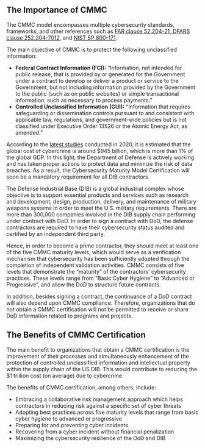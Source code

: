## The Importance of CMMC

The CMMC model encompasses multiple cybersecurity standards, frameworks, and other references such as [FAR clause 52.204-21, DFARS clause 252.204-7012](https://www.acquisition.gov/sites/default/files/current/far/pdf/FAR.pdf), and [NIST SP 800-171](https://csrc.nist.gov/publications/detail/sp/800-171/rev-2/final).

The main objective of CMMC is to protect the following unclassified information:

- **Federal Contract Information (FCI):** “Information, not intended for public release, that is provided by or generated for the Government under a contract to develop or deliver a product or service to the Government, but not including information provided by the Government to the public (such as on public websites) or simple transactional information, such as necessary to process payments.”
- **Controlled Unclassified Information (CUI):** “Information that requires safeguarding or dissemination controls pursuant to and consistent with applicable law, regulations, and government-wide policies but is not classified under Executive Order 13526 or the Atomic Energy Act, as amended.”

According to the [latest studies](https://www.thehindu.com/sci-tech/technology/cybercrime-could-cost-the-world-almost-1-trillion/article33269047.ece) conducted in 2020, it is estimated that the global cost of cybercrime is around $945 billion, which is more than 1% of the global GDP. In this light, the Department of Defense is actively working and has taken proper actions to protect data and minimize the risk of data breaches. As a result, the Cybersecurity Maturity Model Certification will soon be a mandatory requirement for all DIB contractors.

The Defense Industrial Base (DIB) is a global industrial complex whose objective is to support essential products and services such as research and development, design, production, delivery, and maintenance of military weapons systems in order to meet the U.S. military requirements. There are more than 300,000 companies involved in the DIB supply chain performing under contract with DoD. In order to sign a contract with DoD, the defense contractors are required to have their cybersecurity status audited and certified by an independent third party.

Hence, in order to become a prime contractor, they should meet at least one of the five CMMC maturity levels, which would serve as a verification mechanism that cybersecurity has been sufficiently adopted through the completion of independent validation activities. CMMC consists of five levels that demonstrate the “maturity” of the contractors’ cybersecurity practices. These levels range from “Basic Cyber Hygiene” to “Advanced or Progressive”, and allow the DoD to structure future contracts.

In addition, besides signing a contract, the continuance of a DoD contract will also depend upon CMMC compliance. Therefore, organizations that do not obtain a CMMC certification will not be permitted to receive or share DoD information related to programs and projects.

## The Benefits of CMMC Certification

The main benefit to organizations that obtain a CMMC certification is the improvement of their processes and simultaneously enhancement of the protection of controlled unclassified information and intellectual property within the supply chain of the US DIB. This would contribute to reducing the $1 trillion cost (on average) due to cybercrime.

The benefits of CMMC certification, among others, include:

- Embracing a collaborative risk management approach which helps contractors in reducing risk against a specific set of cyber threats
- Adopting best practices across five maturity levels that range from basic cyber hygiene to advanced or progressive
- Preparing for and preventing cyber incidents
- Recovering from a cyber incident without financial penalization
- Maximizing the cybersecurity resilience of the DoD and DIB